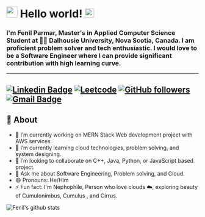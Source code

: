 

# <img src="https://github.com/TheDudeThatCode/TheDudeThatCode/blob/master/Assets/Hi.gif" width="29px"> Hello world!&nbsp;<img src="https://github.com/TheDudeThatCode/TheDudeThatCode/blob/master/Assets/Earth.gif" width="24px">


### I'm Fenil Parmar, Master's in Applied Computer Science Student at 👨‍💻 Dalhousie University, Nova Scotia, Canada. I am proficient problem solver and tech enthusiastic. I would love to be a Software Engineer where I can provide significant contribution with high learning curve.
-------

[![Linkedin Badge](https://img.shields.io/badge/-FenilParmar-blue?style=flat-square&logo=Linkedin&logoColor=white&link=https://www.linkedin.com/in/fenilparmar/)](https://www.linkedin.com/in/fenilparmar/) 
[![Leetcode](https://img.shields.io/badge/-FenilParmar-blue?style=flat-square&logo=Leetcode&logoColor=white&link=https://www.linkedin.com/in/fenilparmar/)](https://leetcode.com/fenil_parmar/)
[![GitHub followers](https://img.shields.io/github/followers/11Fenil11?label=Follow&style=social)](https://github.com/11fenil11/?tab=follow)
[![Gmail Badge](https://img.shields.io/badge/-fenil.cad@gmail.com-c14438?style=flat-square&logo=Gmail&logoColor=white&link=mailto:fenil.cad@gmail.com)](mailto:fenil.cad@gmail.com)
---

  
## 🧐 About
- 🔭 I’m currently working on MERN Stack Web development project with AWS services.
- 🌱 I’m currently learning cloud technologies, problem solving, and system designing. 
- 👯 I’m looking to collaborate on C++, Java, Python, or JavaScript based project.
- 💬 Ask me about Software Engineering, Problem solving, and Cloud.
- 😄 Pronouns: He/Him
- ⚡ Fun fact: I'm Nephophile, Person who love clouds ☁️, exploring beauty of Cumulonimbus, Cumulus , and Cirrus.

![Fenil's github stats](https://github-readme-stats.vercel.app/api?username=11fenil11&show_icons=true)
